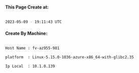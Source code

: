 
   
#### This Page Create at:

```bash

2023-05-09 - 19:11:43 UTC

```

#### Create By Machine:

```bash

Host Name : fv-az955-981

platform  : Linux-5.15.0-1036-azure-x86_64-with-glibc2.35

Ip Local  : 10.1.0.139

```

